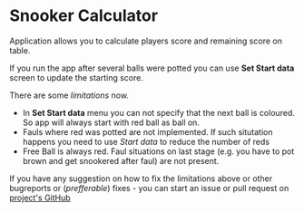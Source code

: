 # Snooker Calculator

Application allows you to calculate players score and remaining score on table.

If you run the app after several balls were potted you can use **Set Start data** screen to update the starting score.

There are some *limitations* now. 

* In **Set Start data** menu you can not specify that the next ball is coloured. So app will
always start with red ball as ball on. 
* Fauls where red was potted are not implemented. If such situtation happens you need to 
use *Start data* to reduce the number of reds
* Free Ball is always red. Faul situations on last stage (e.g. you have to pot brown and get snookered after faul) are not present.

If you have any suggestion on how to fix the limitations above or other bugreports or (*prefferable*) fixes - you can start an 
issue or pull request on [project's GitHub](https://github.com/IBestuzhev/snooker-calc)